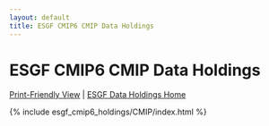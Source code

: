 ```yaml
---
layout: default
title: ESGF CMIP6 CMIP Data Holdings
---
```


# ESGF CMIP6 CMIP Data Holdings

[Print-Friendly View](print_view.html)  \|  [ESGF Data Holdings Home](../)

{% include esgf_cmip6_holdings/CMIP/index.html %}
